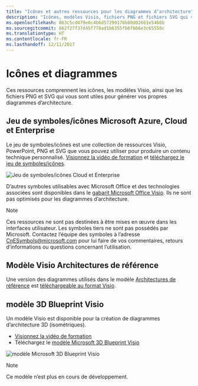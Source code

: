 ```yaml
---
title: "Icônes et autres ressources pour les diagrammes d’architecture"
description: "Icônes, modèles Visio, fichiers PNG et fichiers SVG qui vous sont utiles pour générer vos propres diagrammes d’architecture"
ms.openlocfilehash: 863c5cd479e6c4b6d57299176b80d02661e5466b
ms.sourcegitcommit: 662f27f37d45f778ad1b6355fb6fb66e3c65558c
ms.translationtype: HT
ms.contentlocale: fr-FR
ms.lasthandoff: 12/11/2017
---
```

# <a name="icons-and-diagrams"></a>Icônes et diagrammes

Ces ressources comprennent les icônes, les modèles Visio, ainsi que les fichiers PNG et SVG qui vous sont utiles pour générer vos propres diagrammes d’architecture.

## <a name="microsoft-azure-cloud-and-enterprise-symbolicon-set"></a>Jeu de symboles/icônes Microsoft Azure, Cloud et Enterprise

Le jeu de symboles/icônes est une collection de ressources Visio, PowerPoint, PNG et SVG que vous pouvez utiliser pour produire un contenu technique personnalisé.
[Visionnez la vidéo de formation](http://aka.ms/CnESymbolsVideo) et [téléchargez le jeu de symboles/icônes](http://aka.ms/CnESymbols). 

![Jeu de symboles/icônes Cloud et Enterprise](./_images/CnESymbols.png)

D’autres symboles utilisables avec Microsoft Office et des technologies associées sont disponibles dans le [gabarit Microsoft Office Visio](http://www.microsoft.com/en-us/download/details.aspx?id=35772). Ils ne sont pas optimisés pour les diagrammes d’architecture.   

> [!NOTE]
> Ces ressources ne sont pas destinées à être mises en œuvre dans les interfaces utilisateur. Les symboles tiers ne sont pas possédés par Microsoft.
> Contactez l’équipe des symboles à l’adresse [CnESymbols@microsoft.com](mailto:CnESymbols@microsoft.com) pour lui faire de vos commentaires, retours d’informations ou questions concernant l’utilisation.

## <a name="reference-architectures-visio-template"></a>Modèle Visio Architectures de référence 

Une version des diagrammes utilisés dans le modèle [Architectures de référence](../reference-architectures/index.md) est [téléchargeable au format Visio](https://aka.ms/arch-diagrams).

## <a name="3d-blueprint-visio-template"></a>modèle 3D Blueprint Visio

Un modèle Visio est disponible pour la création de diagrammes d’architecture 3D (isométriques).

- [Visionnez la vidéo de formation](http://aka.ms/3dBlueprintTemplateVideo) 
- Téléchargez le [modèle Microsoft 3D Blueprint Visio](http://aka.ms/3DBlueprintTemplate)

![modèle Microsoft 3D Blueprint Visio](./_images/3DBlueprintVisioTemplate.png)

> [!NOTE]
> Ce modèle n’est plus en cours de développement.
